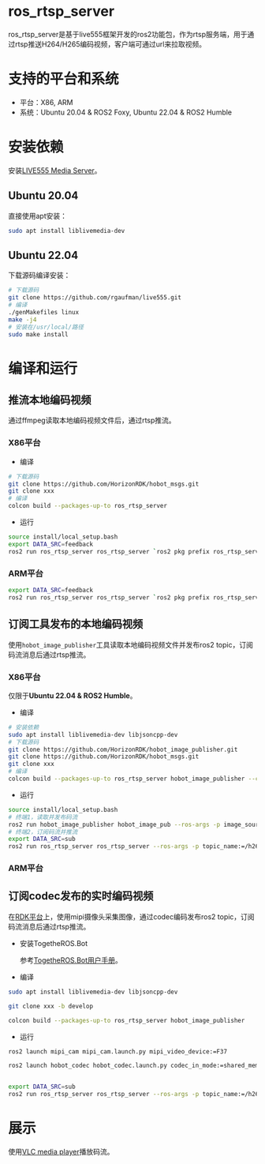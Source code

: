 # ros_rtsp_server

ros_rtsp_server是基于live555框架开发的ros2功能包，作为rtsp服务端，用于通过rtsp推送H264/H265编码视频，客户端可通过url来拉取视频。

# 支持的平台和系统

- 平台：X86, ARM
- 系统：Ubuntu 20.04 & ROS2 Foxy, Ubuntu 22.04 & ROS2 Humble

# 安装依赖

安装[LIVE555 Media Server](http://www.live555.com/mediaServer/)。

## Ubuntu 20.04

直接使用apt安装：
```bash
sudo apt install liblivemedia-dev
```

## Ubuntu 22.04

下载源码编译安装：
```bash
# 下载源码
git clone https://github.com/rgaufman/live555.git
# 编译
./genMakefiles linux
make -j4
# 安装在/usr/local/路径
sudo make install
```

# 编译和运行

## 推流本地编码视频

通过ffmpeg读取本地编码视频文件后，通过rtsp推流。

### X86平台

- 编译
  
```bash
# 下载源码
git clone https://github.com/HorizonRDK/hobot_msgs.git
git clone xxx
# 编译
colcon build --packages-up-to ros_rtsp_server
```

- 运行

```bash
source install/local_setup.bash
export DATA_SRC=feedback
ros2 run ros_rtsp_server ros_rtsp_server `ros2 pkg prefix ros_rtsp_server`/lib/ros_rtsp_server/data/chn0.264 10.64.29.52 8003
```

### ARM平台

```bash
export DATA_SRC=feedback
ros2 run ros_rtsp_server ros_rtsp_server `ros2 pkg prefix ros_rtsp_server`/lib/ros_rtsp_server/data/chn0.264 10.64.29.52 8003
```



## 订阅工具发布的本地编码视频

使用`hobot_image_publisher`工具读取本地编码视频文件并发布ros2 topic，订阅码流消息后通过rtsp推流。

### X86平台

仅限于**Ubuntu 22.04 & ROS2 Humble**。

- 编译
  
```bash
# 安装依赖
sudo apt install liblivemedia-dev libjsoncpp-dev
# 下载源码
git clone https://github.com/HorizonRDK/hobot_image_publisher.git
git clone https://github.com/HorizonRDK/hobot_msgs.git
git clone xxx
# 编译
colcon build --packages-up-to ros_rtsp_server hobot_image_publisher --cmake-args -DPLATFORM_X86=ON
```

- 运行

```bash
source install/local_setup.bash
# 终端1，读取并发布码流
ros2 run hobot_image_publisher hobot_image_pub --ros-args -p image_source:=./config/test1.h264 -p fps:=30 -p image_format:=h264 -p is_shared_mem:=False -p msg_pub_topic_name:=h264
# 终端2，订阅码流并推流
export DATA_SRC=sub
ros2 run ros_rtsp_server ros_rtsp_server --ros-args -p topic_name:=/h264 -p video_type:=h264 -p port:=8003 -p ip:=10.64.29.52
```

### ARM平台



## 订阅codec发布的实时编码视频

在[RDK平台](https://developer.horizon.cc/documents_tros/)上，使用mipi摄像头采集图像，通过codec编码发布ros2 topic，订阅码流消息后通过rtsp推流。

- 安装TogetheROS.Bot

  参考[TogetheROS.Bot用户手册](https://developer.horizon.cc/documents_tros/quick_start/install_tros)。

- 编译
  
```bash
sudo apt install liblivemedia-dev libjsoncpp-dev

git clone xxx -b develop

colcon build --packages-up-to ros_rtsp_server hobot_image_publisher
```

- 运行
  
```bash
ros2 launch mipi_cam mipi_cam.launch.py mipi_video_device:=F37

ros2 launch hobot_codec hobot_codec.launch.py codec_in_mode:=shared_mem codec_in_format:=nv12 codec_out_mode:=ros codec_out_format:=h264 codec_sub_topic:=/hbmem_img codec_pub_topic:=/h264


export DATA_SRC=sub
ros2 run ros_rtsp_server ros_rtsp_server --ros-args -p topic_name:=/h264
```

# 展示

使用[VLC media player](https://www.videolan.org/vlc/)播放码流。
